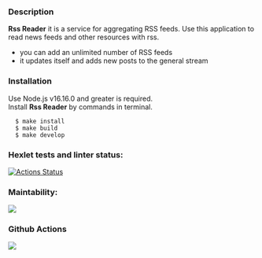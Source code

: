 ### Description

**Rss Reader** it is a service for aggregating RSS feeds.
Use this application to read news feeds and other resources with rss.
* you can add an unlimited number of RSS feeds  
* it updates itself and adds new posts to the general stream

### Installation

Use Node.js v16.16.0 and greater is required.    
Install **Rss Reader** by commands in terminal.  

```
  $ make install
  $ make build
  $ make develop
``` 

### Hexlet tests and linter status:
[![Actions Status](https://github.com/Loresina/frontend-bootcamp-project-11/workflows/hexlet-check/badge.svg)](https://github.com/Loresina/frontend-bootcamp-project-11/actions)

### Maintability:
<a href="https://codeclimate.com/github/Loresina/frontend-bootcamp-project-11/maintainability"><img src="https://api.codeclimate.com/v1/badges/4fdcdcd279a5b91f17ad/maintainability" /></a>

### Github Actions
<a href="https://github.com/Loresina/frontend-bootcamp-project-11/actions"><img src="https://github.com/Loresina/frontend-bootcamp-project-11/actions/workflows/main.yml/badge.svg" /></a>

